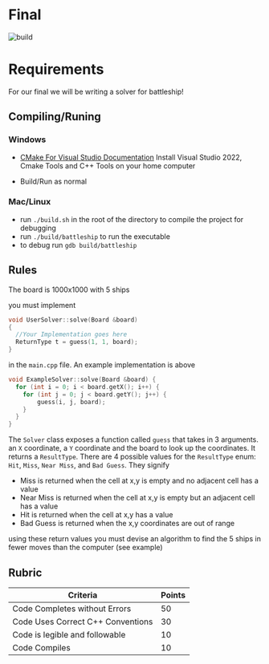 # Final

![build](https://github.com/kstatz12/cpp1_final/actions/workflows/build.yml/badge.svg)
# Requirements
For our final we will be writing a solver for battleship!

## Compiling/Runing
### Windows
- [CMake For Visual Studio Documentation](https://learn.microsoft.com/en-us/cpp/build/cmake-projects-in-visual-studio?view=msvc-170) Install Visual Studio 2022, Cmake Tools and C++ Tools on your home computer

- Build/Run as normal

### Mac/Linux
- run `./build.sh` in the root of the directory to compile the project for debugging
- run `./build/battleship` to run the executable
- to debug run `gdb build/battleship`

## Rules
The board is 1000x1000 with 5 ships

you must implement 

``` c++
void UserSolver::solve(Board &board)
{
  //Your Implementation goes here
  ReturnType t = guess(1, 1, board);
}
```

in the `main.cpp` file. An example implementation is above

``` c++
void ExampleSolver::solve(Board &board) {
  for (int i = 0; i < board.getX(); i++) {
    for (int j = 0; j < board.getY(); j++) {
        guess(i, j, board);
    }
  }
}
```

The `Solver` class exposes a function called `guess` that takes in 3 arguments. an `X` coordinate, a `Y` coordinate and the board to look up the coordinates. It returns a `ResultType`. There are 4 possible values for the `ResultType` enum: `Hit`, `Miss`, `Near Miss`, and `Bad Guess`. They signify
- Miss is returned when the cell at x,y is empty and no adjacent cell has a value
- Near Miss is returned when the cell at x,y is empty but an adjacent cell has a value
- Hit is returned when the cell at x,y has a value
- Bad Guess is returned when the x,y coordinates are out of range

using these return values you must devise an algorithm to find the 5 ships in fewer moves than the computer (see example)

## Rubric
| Criteria                          | Points |
|-----------------------------------|--------|
| Code Completes without Errors     | 50     |
| Code Uses Correct C++ Conventions | 30     |
| Code is legible and followable    | 10     |
| Code Compiles                     | 10     |

